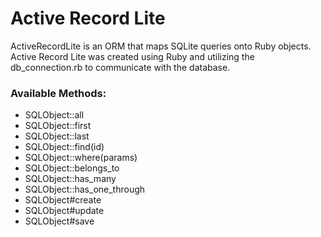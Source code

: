 # Active Record Lite
ActiveRecordLite is an ORM that maps SQLite queries onto Ruby objects. Active Record Lite was created using Ruby and utilizing the db_connection.rb to communicate with the database.

### Available Methods:

* SQLObject::all
* SQLObject::first
* SQLObject::last
* SQLObject::find(id)
* SQLObject::where(params)
* SQLObject::belongs_to
* SQLObject::has_many
* SQLObject::has_one_through
* SQLObject#create
* SQLObject#update
* SQLObject#save
